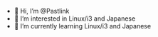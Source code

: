 - 👋 Hi, I’m @Pastlink
- 👀 I’m interested in Linux/i3 and Japanese
- 🌱 I’m currently learning Linux/i3 and Japanese

<!---
Pastlink/Pastlink is a ✨ special ✨ repository because its `README.md` (this file) appears on your GitHub profile.
You can click the Preview link to take a look at your changes.
--->
